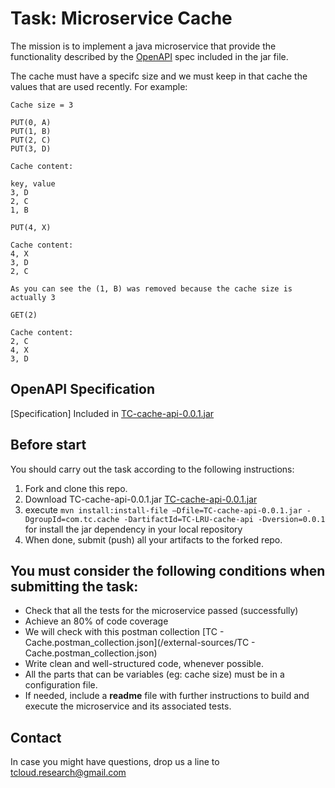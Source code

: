 # Task: Microservice Cache

The mission is to implement a java microservice that provide the functionality described by the [OpenAPI](https://en.wikipedia.org/wiki/Open_API) spec included in the jar file.

The cache must have a specifc size and we must keep in that cache the values that are used recently. For example:

````
Cache size = 3

PUT(0, A)
PUT(1, B)
PUT(2, C)
PUT(3, D)

Cache content:

key, value
3, D
2, C
1, B

PUT(4, X)

Cache content: 
4, X
3, D
2, C

As you can see the (1, B) was removed because the cache size is actually 3

GET(2)

Cache content: 
2, C
4, X
3, D
````

## OpenAPI Specification
[Specification] Included in [TC-cache-api-0.0.1.jar](/external-sources/TC-cache-api-0.0.1.jar)

## Before start

You should carry out the task according to the following instructions:

1. Fork and clone this repo.
2. Download TC-cache-api-0.0.1.jar [TC-cache-api-0.0.1.jar](/external-sources/TC-cache-api-0.0.1.jar)
3. execute ```mvn install:install-file –Dfile=TC-cache-api-0.0.1.jar -DgroupId=com.tc.cache -DartifactId=TC-LRU-cache-api -Dversion=0.0.1``` for install the jar dependency in your local repository
4. When done, submit (push) all your artifacts to the forked repo.

## You must consider the following conditions when submitting the task:
- Check that all the tests for the microservice passed (successfully)
- Achieve an 80% of code coverage
- We will check with this postman collection [TC - Cache.postman_collection.json](/external-sources/TC - Cache.postman_collection.json)
- Write clean and well-structured code, whenever possible.
- All the parts that can be variables (eg: cache size) must be in a configuration file.
- If needed, include a **readme** file with further instructions to build and execute the microservice and its associated tests.

## Contact
In case you might have questions, drop us a line to tcloud.research@gmail.com
